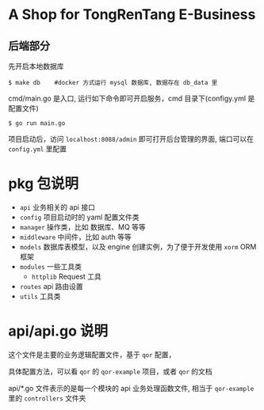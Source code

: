 A Shop for TongRenTang E-Business
================

后端部分
---
先开启本地数据库
```
$ make db    #docker 方式运行 mysql 数据库, 数据存在 db_data 里
```

cmd/main.go 是入口, 运行如下命令即可开启服务，cmd 目录下(configy.yml 是配置文件)
```
$ go run main.go 
```

项目启动后，访问 `localhost:8088/admin` 即可打开后台管理的界面, 端口可以在 `config.yml` 里配置

pkg 包说明
====
* `api` 业务相关的 api 接口
* `config` 项目启动时的 yaml 配置文件类
* `manager` 操作类，比如 数据库、MQ 等等
* `middleware` 中间件，比如 auth 等等
* `models` 数据库表模型，以及 engine 创建实例，为了便于开发使用 `xorm` ORM 框架
* `modules` 一些工具类
  * `httplib` Request 工具
* `routes` api 路由设置
* `utils` 工具类

api/api.go 说明
====
这个文件是主要的业务逻辑配置文件，基于 `qor` 配置，

具体配置方法，可以看 `qor` 的 `qor-example` 项目，或者 `qor` 的文档

api/*.go 文件表示的是每一个模块的 api 业务处理函数文件, 相当于 `qor-example` 里的 `controllers` 文件夹
